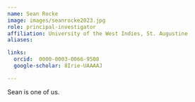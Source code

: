 ```yaml
---
name: Sean Rocke
image: images/seanrocke2023.jpg
role: principal-investigator
affiliation: University of the West Indies, St. Augustine
aliases:

links:
  orcid:  0000-0003-0066-9508
  google-scholar: 8Irie-UAAAAJ

---
```


Sean is one of us. 
